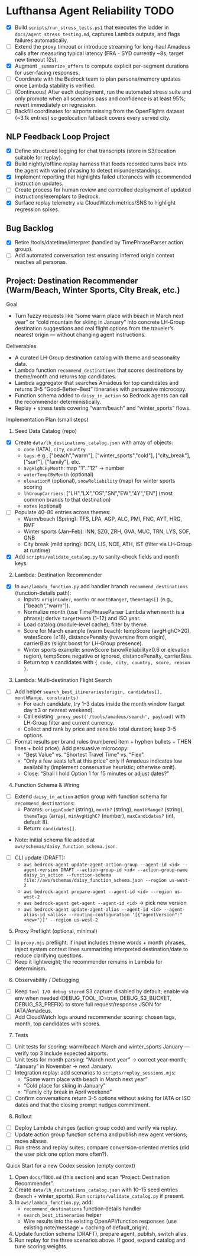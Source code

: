 ﻿# Lufthansa Agent Reliability TODO

- [x] Build `scripts/run_stress_tests.ps1` that executes the ladder in `docs/agent_stress_testing.md`, captures Lambda outputs, and flags failures automatically.
- [ ] Extend the proxy timeout or introduce streaming for long-haul Amadeus calls after measuring typical latency (FRA - SYD currently ~8s; target new timeout 12s).
- [x] Augment `_summarize_offers` to compute explicit per-segment durations for user-facing responses.
- [ ] Coordinate with the Bedrock team to plan persona/memory updates once Lambda stability is verified.
- [ ] (Continuous) After each deployment, run the automated stress suite and only promote when all scenarios pass and confidence is at least 95%; revert immediately on regression.
- [ ] Backfill coordinates for airports missing from the OpenFlights dataset (~3.1k entries) so geolocation fallback covers every served city.

## NLP Feedback Loop Project
- [x] Define structured logging for chat transcripts (store in S3/location suitable for replay).
- [x] Build nightly/offline replay harness that feeds recorded turns back into the agent with varied phrasing to detect misunderstandings.
- [x] Implement reporting that highlights failed utterances with recommended instruction updates.
- [ ] Create process for human review and controlled deployment of updated instructions/exemplars to Bedrock.
- [x] Surface replay telemetry via CloudWatch metrics/SNS to highlight regression spikes.

## Bug Backlog
- [x] Retire /tools/datetime/interpret (handled by TimePhraseParser action group).
- [ ] Add automated conversation test ensuring inferred origin context reaches all personas.

## Project: Destination Recommender (Warm/Beach, Winter Sports, City Break, etc.)

Goal
- Turn fuzzy requests like “some warm place with beach in March next year” or “cold mountain for skiing in January” into concrete LH‑Group destination suggestions and real flight options from the traveler’s nearest origin — without changing agent instructions.

Deliverables
- A curated LH‑Group destination catalog with theme and seasonality data.
- Lambda function `recommend_destinations` that scores destinations by theme/month and returns top candidates.
- Lambda aggregator that searches Amadeus for top candidates and returns 3–5 “Good–Better–Best” itineraries with persuasive microcopy.
- Function schema added to `daisy_in_action` so Bedrock agents can call the recommender deterministically.
- Replay + stress tests covering “warm/beach” and “winter_sports” flows.

Implementation Plan (small steps)

1) Seed Data Catalog (repo)
- [x] Create `data/lh_destinations_catalog.json` with array of objects:
  - `code` (IATA), `city`, `country`
  - `tags`: e.g., ["beach","warm"], ["winter_sports","cold"], ["city_break"], ["surf"], ["family"], etc.
  - `avgHighCByMonth`: map "1".."12" → number
  - `waterTempCByMonth` (optional)
  - `elevationM` (optional), `snowReliability` (map) for winter sports scoring
  - `lhGroupCarriers`: ["LH","LX","OS","SN","EW","4Y","EN"] (most common brands to that destination)
  - `notes` (optional)
- [ ] Populate 40–80 entries across themes:
  - Warm/beach (Spring): TFS, LPA, AGP, ALC, PMI, FNC, AYT, HRG, RMF
  - Winter sports (Jan–Feb): INN, SZG, ZRH, GVA, MUC, TRN, LYS, SOF, GNB
  - City break (mild spring): BCN, LIS, NCE, ATH, IST (filter via LH‑Group at runtime)
- [x] Add `scripts/validate_catalog.py` to sanity-check fields and month keys.

2) Lambda: Destination Recommender
- [x] In `aws/lambda_function.py` add handler branch `recommend_destinations` (function-details path):
  - Inputs: `originCode?`, `month?` or `monthRange?`, `themeTags[]` (e.g., ["beach","warm"]).
  - Normalize month (use TimePhraseParser Lambda when `month` is a phrase); derive `targetMonth` (1–12) and ISO year.
  - Load catalog (module‑level cache); filter by theme.
  - Score for March example (warm beach): tempScore (avgHighC≥20), waterScore (≥18), distancePenalty (haversine from origin), carrierBias (slight boost for LH‑Group presence).
  - Winter sports example: snowScore (snowReliability≥0.6 or elevation region), tempScore negative or ignored, distancePenalty, carrierBias.
  - Return top `N` candidates with `{ code, city, country, score, reason }`.

3) Lambda: Multi‑destination Flight Search
- [ ] Add helper `search_best_itineraries(origin, candidates[], monthRange, constraints)`
  - For each candidate, try 1–3 dates inside the month window (target day ±3 or nearest weekend).
  - Call existing `_proxy_post('/tools/amadeus/search', payload)` with LH‑Group filter and current currency.
  - Collect and rank by price and sensible total duration; keep 3–5 options.
- [ ] Format results per brand rules (numbered item + hyphen bullets + THEN lines + bold price). Add persuasive microcopy:
  - “Best Value” vs. “Shortest Travel Time” vs. “Flex”.
  - “Only a few seats left at this price” only if Amadeus indicates low availability (implement conservative heuristic; otherwise omit).
  - Close: “Shall I hold Option 1 for 15 minutes or adjust dates?”

4) Function Schema & Wiring
- [ ] Extend `daisy_in_action` action group with function schema for `recommend_destinations`:
  - Params: `originCode?` (string), `month?` (string), `monthRange?` (string), `themeTags` (array), `minAvgHighC?` (number), `maxCandidates?` (int, default 8).
  - Return: `candidates[]`.
- Note: initial schema file added at `aws/schemas/daisy_function_schema.json`.
- [ ] CLI update (DRAFT):
  - `aws bedrock-agent update-agent-action-group --agent-id <id> --agent-version DRAFT --action-group-id <id> --action-group-name daisy_in_action --function-schema file://aws/schemas/daisy_function_schema.json --region us-west-2`
  - `aws bedrock-agent prepare-agent --agent-id <id> --region us-west-2`
  - `aws bedrock-agent get-agent --agent-id <id>` → pick new version
  - `aws bedrock-agent update-agent-alias --agent-id <id> --agent-alias-id <alias> --routing-configuration '[{"agentVersion":"<new>"}]' --region us-west-2`

5) Proxy Preflight (optional, minimal)
- [ ] In `proxy.mjs` preflight: if input includes theme words + month phrases, inject system context lines summarizing interpreted destination/date to reduce clarifying questions.
- [ ] Keep it lightweight; the recommender remains in Lambda for determinism.

6) Observability / Debugging
- [ ] Keep `Tool I/O debug stored` S3 capture disabled by default; enable via env when needed (DEBUG_TOOL_IO=true, DEBUG_S3_BUCKET, DEBUG_S3_PREFIX) to store full request/response JSON for IATA/Amadeus.
- [ ] Add CloudWatch logs around recommender scoring: chosen tags, month, top candidates with scores.

7) Tests
- [ ] Unit tests for scoring: warm/beach March and winter_sports January — verify top 3 include expected airports.
- [ ] Unit tests for month parsing: “March next year” → correct year‑month; “January” in November → next January.
- [ ] Integration replay: add scenarios to `scripts/replay_sessions.mjs`:
  - “Some warm place with beach in March next year”
  - “Cold place for skiing in January”
  - “Family city break in April weekend”
- [ ] Confirm conversations return 3–5 options without asking for IATA or ISO dates and that the closing prompt nudges commitment.

8) Rollout
- [ ] Deploy Lambda changes (action group code) and verify via replay.
- [ ] Update action group function schema and publish new agent versions; move aliases.
- [ ] Run stress and replay suites; compare conversion‑oriented metrics (did the user pick one option more often?).

Quick Start for a new Codex session (empty context)
1. Open `docs/TODO.md` (this section) and scan “Project: Destination Recommender”.
2. Create `data/lh_destinations_catalog.json` with 10–15 seed entries (beach + winter_sports). Run `scripts/validate_catalog.py` if present.
3. In `aws/lambda_function.py`, add:
   - `recommend_destinations` function‑details handler
   - `search_best_itineraries` helper
   - Wire results into the existing OpenAPI/function responses (use existing note/message + caching of default_origin).
4. Update function schema (DRAFT), prepare agent, publish, switch alias.
5. Run replay for the three scenarios above. If good, expand catalog and tune scoring weights.
